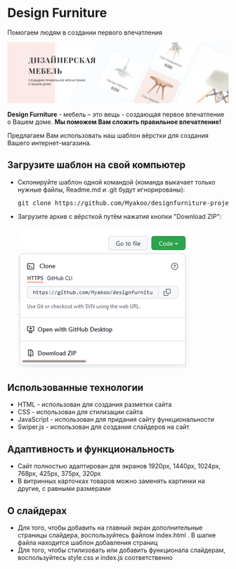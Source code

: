 # Design Furniture

<p>Помогаем людям в создании первого впечатления</p>

<p>
	<img src="https://raw.githubusercontent.com/Myakoo/designfurniture-project/master/.github/images/preview.jpg" alt="Preview">
</p>

**Design Furniture** - мебель – это вещь - создающая первое впечатление о Вашем доме. **Мы поможем Вам сложить правильное впечатление!** <br>

Предлагаем Вам использовать наш шаблон вёрстки для создания Вашего интернет-магазина.


<h2>Загрузите шаблон на свой компьютер</h2>

- Склонируйте шаблон одной командой (команда выкачает только нужные файлы, Readme.md и .git будут игнорированы):
	<pre>git clone https://github.com/Myakoo/designfurniture-project.git .; rm -rf trunk readme.md .git dist</pre>
- Загрузите архив с вёрсткой путём нажатия кнопки "Download ZIP":

	<img src="https://raw.githubusercontent.com/Myakoo/designfurniture-project/master/.github/images/download_button.png" alt="Download Image">


<h2>Использованные технологии</h2>

 - HTML - использован для создания разметки сайта
 - CSS - использован для стилизации сайта
 - JavaScript - использован для придания сайту функциональности
 - Swiper.js - использован для создания слайдеров на сайт

<h2>Адаптивность и функциональность</h2>

 - Сайт полностью адаптирован для экранов 1920px, 1440px, 1024px, 768px, 425px, 375px, 320px
 - В витринных карточках товаров можно заменять картинки на другие, с равными размерами

<h2>О слайдерах</h2>

 - Для того, чтобы добавить на главный экран дополнительные страницы слайдера, воспользуйтесь файлом index.html . В шапке файла находится шаблон добавления страниц
 - Для того, чтобы стилизовать или добавить функционала слайдерам, воспользуйтесь style.css и index.js соответственно